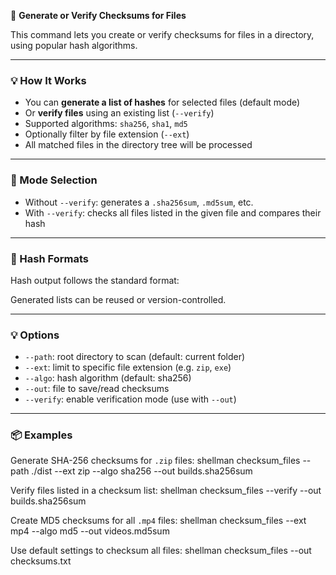 🔐 **Generate or Verify Checksums for Files**

This command lets you create or verify checksums for files in a directory, using popular hash algorithms.

---

### 💡 How It Works

- You can **generate a list of hashes** for selected files (default mode)
- Or **verify files** using an existing list (`--verify`)
- Supported algorithms: `sha256`, `sha1`, `md5`
- Optionally filter by file extension (`--ext`)
- All matched files in the directory tree will be processed

---

### 🧠 Mode Selection

- Without `--verify`: generates a `.sha256sum`, `.md5sum`, etc.
- With `--verify`: checks all files listed in the given file and compares their hash

---

### 🧪 Hash Formats

Hash output follows the standard format:
<hash> <filename>

Generated lists can be reused or version-controlled.

---

### 💡 Options

- `--path`: root directory to scan (default: current folder)
- `--ext`: limit to specific file extension (e.g. `zip`, `exe`)
- `--algo`: hash algorithm (default: sha256)
- `--out`: file to save/read checksums
- `--verify`: enable verification mode (use with `--out`)

---

### 📦 Examples

Generate SHA-256 checksums for `.zip` files:
shellman checksum_files --path ./dist --ext zip --algo sha256 --out builds.sha256sum

Verify files listed in a checksum list:
shellman checksum_files --verify --out builds.sha256sum

Create MD5 checksums for all `.mp4` files:
shellman checksum_files --ext mp4 --algo md5 --out videos.md5sum

Use default settings to checksum all files:
shellman checksum_files --out checksums.txt
